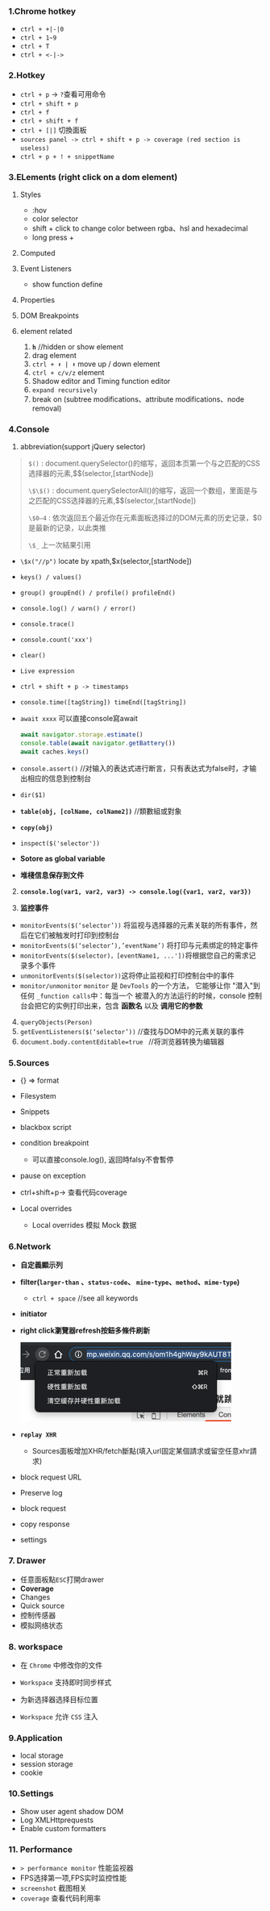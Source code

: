 ### 1.Chrome hotkey
- `ctrl + +|-|0`
- `ctrl + 1~9`
- `ctrl + T`
- `ctrl + <-|->`

### 2.Hotkey
- `ctrl + p` -> `?`查看可用命令
- `ctrl + shift + p`
- `ctrl + f`
- `ctrl + shift + f`
- `ctrl + [|]` 切換面板
- `sources panel -> ctrl + shift + p -> coverage (red section is useless)`
- `ctrl + p + ! + snippetName`

### 3.ELements (right click on a dom element)
1. Styles
   - :hov
   - color selector
   - shift + click to change color between rgba、hsl and hexadecimal
   - long press +
   
2. Computed

3. Event Listeners
   
    - show function define
    
4. Properties

5. DOM Breakpoints

6. element related

    1. **`h`** //hidden or show element
    2. drag element
    3. `ctrl + ⬆ | ⬇` move up / down element
    4. `ctrl + c/v/z` element
    5. Shadow editor and Timing function editor
    6. `expand recursively`
    7. break on (subtree modifications、attribute modifications、node removal)

### 4.Console
1. abbreviation(support jQuery selector)
  > `$()` : document.querySelector()的缩写，返回本页第一个与之匹配的CSS选择器的元素,$$(selector,[startNode])
  >
  > `\$\$()` : document.querySelectorAll()的缩写，返回一个数组，里面是与之匹配的CSS选择器的元素,$$(selector,[startNode])
  >
  > `\$0–4` : 依次返回五个最近你在元素面板选择过的DOM元素的历史记录，$0是最新的记录，以此类推
  >
  > `\$_`  上一次結果引用

- `\$x("//p")`     locate by xpath,$x(selector,[startNode])

-  `keys() / values()`

- `group() groupEnd() / profile() profileEnd()`

- `console.log() / warn() / error()`

- `console.trace()`

- `console.count('xxx')`

- `clear()`

- `Live expression`

- `ctrl + shift + p -> timestamps`

- `console.time([tagString]) timeEnd([tagString])`

- `await xxxx` 可以直接console寫await

    ```javascript
    await navigator.storage.estimate()
    console.table(await navigator.getBattery())
    await caches.keys()
    ```

- `console.assert()` //对输入的表达式进行断言，只有表达式为false时，才输出相应的信息到控制台

- `dir($1)`

- **`table(obj, [colName, colName2])`**  //類數組或對象

- **`copy(obj)`**

- `inspect($('selector'))`

- **Sotore as global variable**

- **堆棧信息保存到文件**
2. **`console.log(var1, var2, var3) -> console.log({var1, var2, var3})`**

3. **监控事件**

- `monitorEvents($(‘selector’))` 将监视与选择器的元素关联的所有事件，然后在它们被触发时打印到控制台
- `monitorEvents($(‘selector’),’eventName’)` 将打印与元素绑定的特定事件
- `monitorEvents($(selector)，[eventName1, ...'])`将根据您自己的需求记录多个事件
- `unmonitorEvents($(selector))`这将停止监视和打印控制台中的事件
- `monitor/unmonitor` `monitor` 是 `DevTools` 的一个方法， 它能够让你 "潜入"到任何 `_function calls`中：每当一个 被潜入的方法运行的时候，console 控制台会把它的实例打印出来，包含 **函数名** 以及 **调用它的参数** 

4. `queryObjects(Person)`
5. `getEventListeners($(‘selector’))` //查找与DOM中的元素关联的事件
6. `document.body.contentEditable=true `   //将浏览器转换为编辑器

### 5.Sources
- {} => format

- Filesystem

- Snippets

- blackbox script

- condition breakpoint
  
    - 可以直接console.log(), 返回時falsy不會暫停
    
- pause on exception

- ctrl+shift+p-> 查看代码coverage

- Local overrides

    - Local overrides 模拟 Mock 数据

### 6.Network
- **自定義顯示列**

- **filter(`larger-than` 、`status-code`、 `mine-type`、`method`、`mime-type`)**
  
    - `ctrl + space` //see all keywords
    
- **initiator**

- **right click瀏覽器refresh按鈕多條件刷新**

    ![](./images/chrome.png)

- **`replay XHR`**
  
    - Sources面板增加XHR/fetch斷點(填入url固定某個請求或留空任意xhr請求)
    
- block request  URL

- Preserve log

- block request

- copy response

- settings

### 7. Drawer

- 任意面板點`ESC`打開drawer
- **Coverage**
- Changes
- Quick source
- 控制传感器
- 模拟网络状态

### 8. workspace

- 在 `Chrome` 中修改你的文件

- `Workspace` 支持即时同步样式

- 为新选择器选择目标位置

- `Workspace` 允许 `CSS` 注入

### 9.Application
- local storage
- session storage
- cookie

### 10.Settings
- Show user agent shadow DOM
- Log XMLHttprequests
- Enable custom formatters

### 11. Performance

- `> performance monitor`  性能监视器
- FPS选择第一项,FPS实时监控性能
- `screenshot` 截图相关
- `coverage`  查看代码利用率